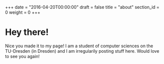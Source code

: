 +++
date = "2016-04-20T00:00:00"
draft = false
title = "about"
section_id = 0
weight = 0
+++

# Hey there!

Nice you made it to my page! I am a student of computer sciences on the TU-Dresden (in Dresden) and I am irregularily posting stuff here. Would love to see you again!